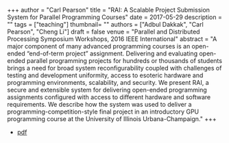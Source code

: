 +++
author = "Carl Pearson"
title = "RAI: A Scalable Project Submission System for Parallel Programming Courses"
date = 2017-05-29
description = ""
tags = ["teaching"]
thumbnail= ""
authors = ["Adbul Dakkak", "Carl Pearson", "Cheng Li"]
draft = false
venue = "Parallel and Distributed Processing Symposium Workshops, 2016 IEEE International"
abstract = "A major component of many advanced programming courses is an open-ended “end-of-term project” assignment. Delivering and evaluating open-ended parallel programming projects for hundreds or thousands of students brings a need for broad system reconfigurability coupled with challenges of testing and development uniformity, access to esoteric hardware and programming environments, scalability, and security. We present RAI, a secure and extensible system for delivering open-ended programming assignments configured with access to different hardware and software requirements. We describe how the system was used to deliver a programming-competition-style final project in an introductory GPU programming course at the University of Illinois Urbana-Champaign."
+++

* [pdf](/static/pdf/rai-edupar2017.pdf)